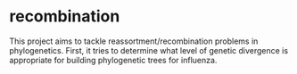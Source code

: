 # recombination
This project aims to tackle reassortment/recombination problems in phylogenetics. 
First, it tries to determine what level of genetic divergence is appropriate for building phylogenetic trees for influenza.
